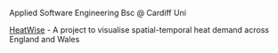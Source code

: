 Applied Software Engineering Bsc @ Cardiff Uni

[HeatWise](https://www.heatwise.live/) - A project to visualise spatial-temporal heat demand across England and Wales
